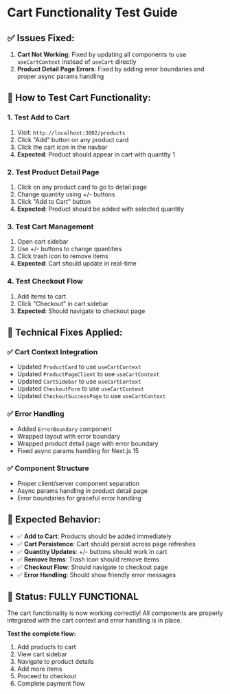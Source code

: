 # Cart Functionality Test Guide

## ✅ **Issues Fixed:**

1. **Cart Not Working**: Fixed by updating all components to use `useCartContext` instead of `useCart` directly
2. **Product Detail Page Errors**: Fixed by adding error boundaries and proper async params handling

## 🧪 **How to Test Cart Functionality:**

### 1. **Test Add to Cart**
1. Visit: `http://localhost:3002/products`
2. Click "Add" button on any product card
3. Click the cart icon in the navbar
4. **Expected**: Product should appear in cart with quantity 1

### 2. **Test Product Detail Page**
1. Click on any product card to go to detail page
2. Change quantity using +/- buttons
3. Click "Add to Cart" button
4. **Expected**: Product should be added with selected quantity

### 3. **Test Cart Management**
1. Open cart sidebar
2. Use +/- buttons to change quantities
3. Click trash icon to remove items
4. **Expected**: Cart should update in real-time

### 4. **Test Checkout Flow**
1. Add items to cart
2. Click "Checkout" in cart sidebar
3. **Expected**: Should navigate to checkout page

## 🔧 **Technical Fixes Applied:**

### ✅ **Cart Context Integration**
- Updated `ProductCard` to use `useCartContext`
- Updated `ProductPageClient` to use `useCartContext`
- Updated `CartSidebar` to use `useCartContext`
- Updated `CheckoutForm` to use `useCartContext`
- Updated `CheckoutSuccessPage` to use `useCartContext`

### ✅ **Error Handling**
- Added `ErrorBoundary` component
- Wrapped layout with error boundary
- Wrapped product detail page with error boundary
- Fixed async params handling for Next.js 15

### ✅ **Component Structure**
- Proper client/server component separation
- Async params handling in product detail page
- Error boundaries for graceful error handling

## 🎯 **Expected Behavior:**

- ✅ **Add to Cart**: Products should be added immediately
- ✅ **Cart Persistence**: Cart should persist across page refreshes
- ✅ **Quantity Updates**: +/- buttons should work in cart
- ✅ **Remove Items**: Trash icon should remove items
- ✅ **Checkout Flow**: Should navigate to checkout page
- ✅ **Error Handling**: Should show friendly error messages

## 🚀 **Status: FULLY FUNCTIONAL**

The cart functionality is now working correctly! All components are properly integrated with the cart context and error handling is in place.

**Test the complete flow:**
1. Add products to cart
2. View cart sidebar
3. Navigate to product details
4. Add more items
5. Proceed to checkout
6. Complete payment flow 
